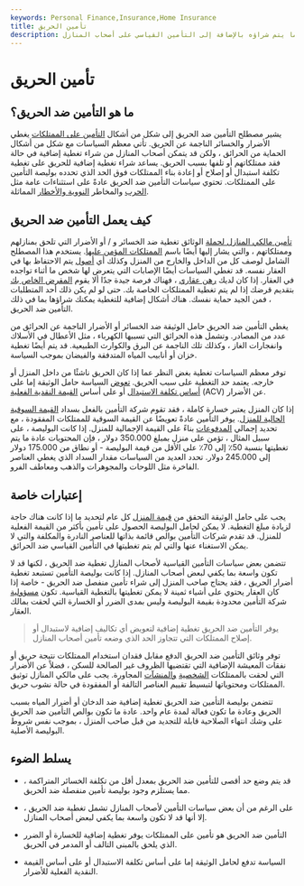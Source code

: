 ```yaml
---
keywords: Personal Finance,Insurance,Home Insurance
title: تأمين الحريق
description: يغطي التأمين ضد الحريق الأضرار والخسائر الناجمة عن الحريق وغالبًا ما يتم شراؤه بالإضافة إلى التأمين القياسي على أصحاب المنازل.
---
```


# تأمين الحريق
## ما هو التأمين ضد الحريق؟

يشير مصطلح التأمين ضد الحريق إلى شكل من أشكال [التأمين على الممتلكات](/property-insurance) يغطي الأضرار والخسائر الناجمة عن الحريق. تأتي معظم السياسات مع شكل من أشكال الحماية من الحرائق ، ولكن قد يتمكن أصحاب المنازل من شراء تغطية إضافية في حالة فقد ممتلكاتهم أو تلفها بسبب الحريق. يساعد شراء تغطية إضافية للحريق على تغطية تكلفة استبدال أو إصلاح أو إعادة بناء الممتلكات فوق الحد الذي تحدده بوليصة التأمين على الممتلكات. تحتوي سياسات التأمين ضد الحريق عادةً على استثناءات عامة مثل [الحرب](/war-risk-insurance) والمخاطر [النووية والأخطار](/nuclear-hazards-clause) المماثلة.

## كيف يعمل التأمين ضد الحريق

[تأمين مالكي المنازل لحملة](/homeowners-insurance) الوثائق تغطية ضد الخسائر و / أو الأضرار التي تلحق بمنازلهم وممتلكاتهم ، والتي يشار إليها أيضًا باسم [الممتلكات المؤمن عليها](/property). يستخدم هذا المصطلح الشامل لوصف كل من الداخل والخارج من المنزل وكذلك أي [أصول](/asset) يتم الاحتفاظ بها في العقار نفسه. قد تغطي السياسات أيضًا الإصابات التي يتعرض لها شخص ما أثناء تواجده في العقار. إذا كان لديك [رهن عقاري](/mortgage) ، فهناك فرصة جيدة جدًا ألا يقوم [المقرض الخاص بك](/lender) بتقديم قرضك إذا لم يتم تغطية الممتلكات الخاصة بك. حتى لو لم يكن ذلك أحد المتطلبات ، فمن الجيد حماية نفسك. هناك أشكال إضافية للتغطية يمكنك شراؤها بما في ذلك التأمين ضد الحريق.

يغطي التأمين ضد الحريق حامل الوثيقة ضد الخسائر أو الأضرار الناجمة عن الحرائق من عدد من المصادر. وتشمل هذه الحرائق التي تسببها الكهرباء ، مثل الأعطال في الأسلاك وانفجارات الغاز ، وكذلك تلك الناجمة عن البرق والكوارث الطبيعية. قد يتم أيضًا تغطية خزان أو أنابيب المياه المتدفقة والفيضان بموجب السياسة.

توفر معظم السياسات تغطية بغض النظر عما إذا كان الحريق ناشئًا من داخل المنزل أو خارجه. يعتمد حد التغطية على سبب الحريق. [تعوض](/reimbursement) السياسة حامل الوثيقة إما على [أساس تكلفة الاستبدال](/replacementcost) أو على أساس [القيمة النقدية الفعلية](/actual-cash-value) (ACV) عن الأضرار.

إذا كان المنزل يعتبر خسارة كاملة ، فقد تقوم شركة التأمين بالفعل بسداد [القيمة السوقية الحالية للمنزل](/marketvalue). يوفر التأمين عادةً تعويضًا عن القيمة السوقية للممتلكات المفقودة ، مع تحديد إجمالي [المدفوعات](/payout) بناءً على القيمة الإجمالية للمنزل. إذا كانت البوليصة ، على سبيل المثال ، تؤمن على منزل بمبلغ 350.000 دولار ، فإن المحتويات عادة ما يتم تغطيتها بنسبة 50٪ إلى 70٪ على الأقل من قيمة البوليصة - أو نطاق من 175.000 دولار إلى 245.000 دولار. تحدد العديد من السياسات مقدار السداد الذي يغطي العناصر الفاخرة مثل اللوحات والمجوهرات والذهب ومعاطف الفرو.

## إعتبارات خاصة

يجب على حامل الوثيقة التحقق من [قيمة المنزل](/value) كل عام لتحديد ما إذا كانت هناك حاجة لزيادة مبلغ التغطية. لا يمكن لحامل البوليصة الحصول على تأمين بأكثر من القيمة الفعلية للمنزل. قد تقدم شركات التأمين بوالص قائمة بذاتها للعناصر النادرة والمكلفة والتي لا يمكن الاستغناء عنها والتي لم يتم تغطيتها في التأمين القياسي ضد الحرائق.

تتضمن بعض سياسات التأمين القياسية لأصحاب المنازل تغطية ضد الحريق ، لكنها قد لا تكون واسعة بما يكفي لبعض أصحاب المنازل. إذا كانت بوليصة التأمين تستبعد تغطية أضرار الحريق ، فقد يحتاج صاحب المنزل إلى شراء تأمين منفصل ضد الحريق - خاصة إذا كان العقار يحتوي على أشياء ثمينة لا يمكن تغطيتها بالتغطية القياسية. تكون [مسؤولية](/liability) شركة التأمين محدودة بقيمة البوليصة وليس بمدى الضرر أو الخسارة التي لحقت بمالك العقار.

> يوفر التأمين ضد الحريق تغطية إضافية لتعويض أي تكاليف إضافية لاستبدال أو إصلاح الممتلكات التي تتجاوز الحد الذي وضعه تأمين أصحاب المنازل.

>

توفر وثائق التأمين ضد الحريق الدفع مقابل فقدان استخدام الممتلكات نتيجة حريق أو نفقات المعيشة الإضافية التي تقتضيها الظروف غير الصالحة للسكن ، فضلاً عن الأضرار التي لحقت بالممتلكات [الشخصية](/personalproperty) [والمنشآت](/personalproperty) المجاورة. يجب على مالكي المنازل توثيق الممتلكات ومحتوياتها لتبسيط تقييم العناصر التالفة أو المفقودة في حالة نشوب حريق.

تتضمن بوليصة التأمين ضد الحريق تغطية إضافية ضد الدخان أو أضرار المياه بسبب الحريق وعادة ما تكون فعالة لمدة عام واحد. عادة ما تكون بوالص التأمين ضد الحريق على وشك انتهاء الصلاحية قابلة للتجديد من قبل صاحب المنزل ، بموجب نفس شروط البوليصة الأصلية.

## يسلط الضوء

- قد يتم وضع حد أقصى للتأمين ضد الحريق بمعدل أقل من تكلفة الخسائر المتراكمة ، مما يستلزم وجود بوليصة تأمين منفصلة ضد الحريق.

- على الرغم من أن بعض سياسات التأمين لأصحاب المنازل تشمل تغطية ضد الحريق ، إلا أنها قد لا تكون واسعة بما يكفي لبعض أصحاب المنازل.

- التأمين ضد الحريق هو تأمين على الممتلكات يوفر تغطية إضافية للخسارة أو الضرر الذي يلحق بالمبنى التالف أو المدمر في الحريق.

- السياسة تدفع لحامل الوثيقة إما على أساس تكلفة الاستبدال أو على أساس القيمة النقدية الفعلية للأضرار.

